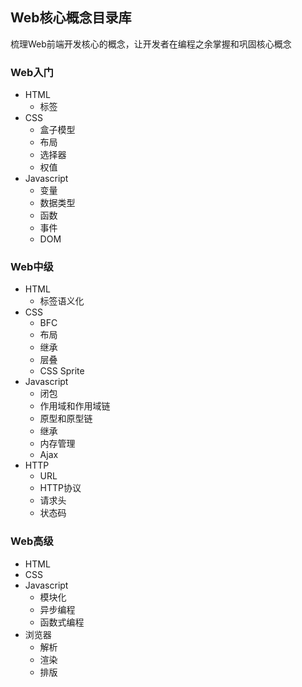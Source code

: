 ## Web核心概念目录库
梳理Web前端开发核心的概念，让开发者在编程之余掌握和巩固核心概念

### Web入门
* HTML
    * 标签
* CSS
    * 盒子模型         
    * 布局
    * 选择器
    * 权值    
* Javascript
    * 变量
    * 数据类型
    * 函数
    * 事件
    * DOM

### Web中级
* HTML
    * 标签语义化
* CSS
    * BFC            
    * 布局    
    * 继承
    * 层叠
    * CSS Sprite
* Javascript
    * 闭包
    * 作用域和作用域链
    * 原型和原型链
    * 继承
    * 内存管理
    * Ajax
* HTTP
    * URL
    * HTTP协议
    * 请求头
    * 状态码

### Web高级
* HTML
* CSS 
* Javascript
    * 模块化
    * 异步编程
    * 函数式编程
* 浏览器
    * 解析    
    * 渲染
    * 排版